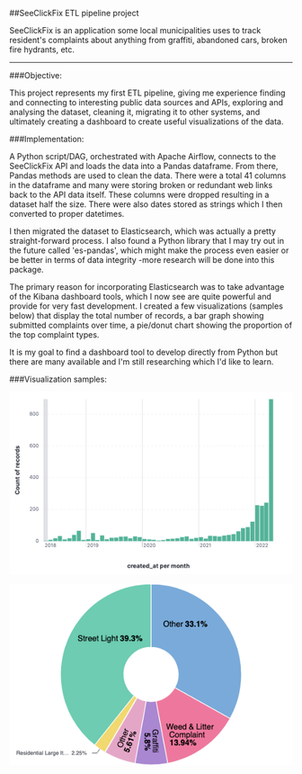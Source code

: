 ##SeeClickFix ETL pipeline project

SeeClickFix is an application some local municipalities uses to track resident's
complaints about anything from graffiti, abandoned cars, broken fire hydrants, 
etc.

---

###Objective:

This project represents my first ETL pipeline, giving me experience finding
and connecting to interesting public data sources and APIs, exploring and 
analysing the dataset, cleaning it, migrating it to other systems, and 
ultimately creating a dashboard to create useful visualizations of the data.

###Implementation:

A Python script/DAG, orchestrated with Apache Airflow, connects to the SeeClickFix
API and loads the data into a Pandas dataframe. From there, Pandas methods are 
used to clean the data. There were a total 41 columns in the dataframe and 
many were storing broken or redundant web links back to the API data itself. 
These columns were dropped resulting in a dataset half the size. There were 
also dates stored as strings which I then converted to proper datetimes.

I then migrated the dataset to Elasticsearch, which was actually a pretty 
straight-forward process. I also found a Python library that I may try out in 
the future called 'es-pandas', which might make the process even easier or 
be better in terms of data integrity -more research will be done into this 
package.

The primary reason for incorporating Elasticsearch was to take advantage 
of the Kibana dashboard tools, which I now see are quite powerful and provide 
for very fast development. I created a few visualizations (samples below)
that display the total number of records, a bar graph showing submitted 
complaints over time, a pie/donut chart showing the proportion of the top
complaint types. 

It is my goal to find a dashboard tool to develop directly from Python but 
there are many available and I'm still researching which I'd like to learn. 

###Visualization samples:

![Bar graph of complaints over past 4 years](./assets/scf-bar.png 
"Bar graph of complaints over past 4 years")

![Pie/donut chart of complaint types](./assets/scf-pie.png 
"Pie/donut chart of complaint types")

###